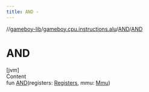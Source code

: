 ```yaml
---
title: AND -
---
```

//[gameboy-lib](../../index.md)/[gameboy.cpu.instructions.alu](../index.md)/[AND](index.md)/[AND](-a-n-d.md)



# AND  
[jvm]  
Content  
fun [AND](-a-n-d.md)(registers: [Registers](../../gameboy.cpu/-registers/index.md), mmu: [Mmu](../../gameboy.memory/-mmu/index.md))  



